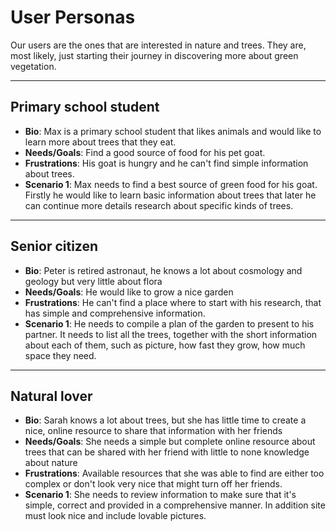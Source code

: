 # User Personas

Our users are the ones that are interested in nature and trees. They are, most
likely, just starting their journey in discovering more about green vegetation.

---

<!-- a persona -->

## Primary school student

- **Bio**: Max is a primary school student that likes animals and would like to
  learn more about trees that they eat.
- **Needs/Goals**: Find a good source of food for his pet goat.
- **Frustrations**: His goat is hungry and he can't find simple information
  about trees.
- **Scenario 1**: Max needs to find a best source of green food for his goat.
  Firstly he would like to learn basic information about trees that later he can
  continue more details research about specific kinds of trees.

---

## Senior citizen

- **Bio**: Peter is retired astronaut, he knows a lot about cosmology and
  geology but very little about flora
- **Needs/Goals**: He would like to grow a nice garden
- **Frustrations**: He can't find a place where to start with his research, that
  has simple and comprehensive information.
- **Scenario 1**: He needs to compile a plan of the garden to present to his
  partner. It needs to list all the trees, together with the short information
  about each of them, such as picture, how fast they grow, how much space they
  need.

---

## Natural lover

- **Bio**: Sarah knows a lot about trees, but she has little time to create a
  nice, online resource to share that information with her friends
- **Needs/Goals**: She needs a simple but complete online resource about trees
  that can be shared with her friend with little to none knowledge about nature
- **Frustrations**: Available resources that she was able to find are either too
  complex or don't look very nice that might turn off her friends.
- **Scenario 1**: She needs to review information to make sure that it's simple,
  correct and provided in a comprehensive manner. In addition site must look
  nice and include lovable pictures.
